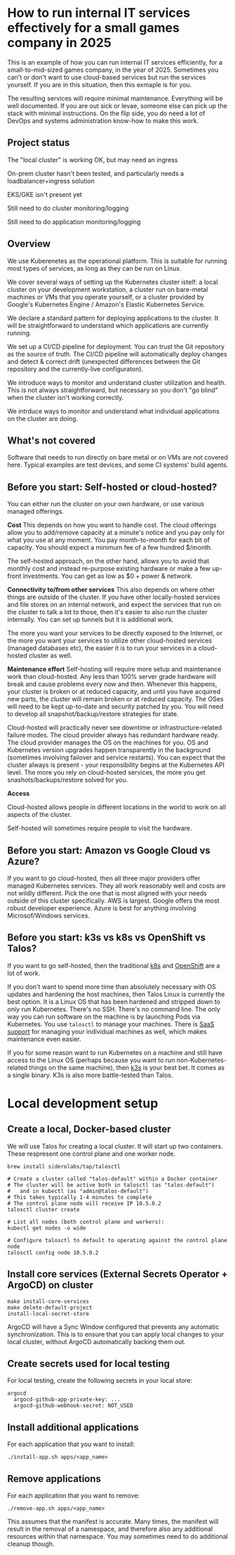 
# How to run internal IT services effectively for a small games company in 2025

This is an example of how you can run internal IT services efficiently, for a small-to-mid-sized games company, in the year of 2025. Sometimes you can't or don't want to use cloud-based services but run the services yourself. If you are in this situation, then this exmaple is for you.

The resulting services will require minimal maintenance. Everything will be well documented. If you are out sick or levae, someone else can pick up the stack with minimal instructions. On the flip side, you do need a lot of DevOps and systems administration know-how to make this work.

## Project status

The "local cluster" is working OK, but may need an ingress

On-prem cluster hasn't been tested, and particularly needs a loadbalancer+ingress solution

EKS/GKE isn't present yet

Still need to do cluster monitoring/logging

Still need to do application monitoring/logging

## Overview

We use Kuberenetes as the operational platform. This is suitable for running most types of services, as long as they can be run on Linux.

We cover several ways of setting up the Kubernetes cluster istelf: a local cluster on your development workstation, a cluster run on bare-metal machines or VMs that you operate yourself, or a cluster provided by Google's Kubernetes Engine / Amazon's Elastic Kubernetes Service.

We declare a standard pattern for deploying applications to the cluster. It will be straightforward to understand which applications are currently running.

We set up a CI/CD pipeline for deployment. You can trust the Git repository as the source of truth. The CI/CD pipeline will automatically deploy changes and detect & correct drift (unexpected differences between the Git repository and the currently-live configuraton).

We introduce ways to monitor and understand cluster utilization and health. This is not always straightforward, but necessary so you don't "go blind" when the cluster isn't working correctly.

We intrduce ways to monitor and understand what individual applications on the cluster are doing.

## What's not covered

Software that needs to run directly on bare metal or on VMs are not covered here. Typical examples are test devices, and some CI systems' build agents.

## Before you start: Self-hosted or cloud-hosted?

You can either run the cluster on your own hardware, or use various managed offerings.

**Cost**
This depends on how you want to handle cost. The cloud offerings allow you to add/remove capacity at a minute's notice and you pay only for what you use at any moment. You pay month-to-month for each bit of capacity. You should expect a minimum fee of a few hundred $/month.

The self-hosted approach, on the other hand, allows you to avoid that monthly cost and instead re-purpose existing hardware or make a few up-front investments. You can get as low as $0 + power & network.

**Connectivity to/from other services**
This also depends on where other things are outside of the cluster. If you have other locally-hosted services and file stores on an internal network, and expect the services that run on the cluster to talk a lot to those, then it's easier to also run the cluster internally. You can set up tunnels but it is additional work.

The more you want your services to be directly exposed to the Internet, or the more you want your services to utilize other cloud-hosted services (managed databases etc), the easier it is to run your services in a cloud-hosted cluster as well.

**Maintenance effort**
Self-hosting will require more setup and maintenance work than cloud-hosted. Any less than 100% server grade hardware will break and cause problems every now and then. Whenever this happens, your cluster is broken or at reduced capacity, and until you have acquired new parts, the cluster will remain broken or at reduced capacity. The OSes will need to be kept up-to-date and security patched by you. You will need to develop all snapshot/backup/restore strategies for state.

Cloud-hosted will practically never see downtime or infrastructure-related failure modes. The cloud provider always has redundant hardware ready. The cloud provider manages the OS on the machines for you. OS and Kubernetes version upgrades happen transparently in the background (sometimes involving failover and service restarts). You can expect that the cluster always is present - your responsibility begins at the Kubernetes API level. The more you rely on cloud-hosted services, the more you get snashots/backups/restore solved for you.

**Access**

Cloud-hosted allows people in different locations in the world to work on all aspects of the cluster. 

Self-hosted will sometimes require people to visit the hardware.

## Before you start: Amazon vs Google Cloud vs Azure?

If you want to go cloud-hosted, then all three major providers offer managed Kubernetes services. They all work reasonably well and costs are not wildly different. Pick the one that is most aligned with your needs outside of this cluster specifically. AWS is largest. Google offers the most robust developer experience. Azure is best for anything involving Microsof/Windows services.

## Before you start: k3s vs k8s vs OpenShift vs Talos?

If you want to go self-hosted, then the traditional [k8s](https://kubernetes.io/releases/download/) and [OpenShift](https://developers.redhat.com/products/openshift/overview) are a lot of work.

If you don't want to spend more time than absolutely necessary with OS updates and hardening the host machines, then Talos Linux is currently the best option. It is a Linux OS that has been hardened and stripped down to _only_ run Kubernetes. There's no SSH. There's no command line. The only way you can run software on the machine is by launching Pods via Kubernetes. You use `talosctl` to manage your machines. There is [SaaS support](https://www.siderolabs.com/platform/saas-for-kubernetes/) for managing your individual machines as well, which makes maintenance even easier.

If you for some reason want to run Kubernetes on a machine and still have access to the Linux OS (perhaps because you want to run non-Kubernetes-related things on the same machine), then [k3s](https://k3s.io/) is your best bet. It comes as a single binary. K3s is also more battle-tested than Talos.



# Local development setup

## Create a local, Docker-based cluster

We will use Talos for creating a local cluster. It will start up two containers. These respresent one control plane and one worker node.

```
brew install siderolabs/tap/talosctl

# Create a cluster called "talos-default" within a Docker container
# The cluster will be active both in talosctl (as "talos-default")
#   and in kubectl (as "admin@talos-default")
# This takes typically 1-4 minutes to complete
# The control plane node will receive IP 10.5.0.2
talosctl cluster create

# List all nodes (both control plane and workers):
kubectl get nodes -o wide

# Configure talosctl to default to operating against the control plane node
talosctl config node 10.5.0.2
```

## Install core services (External Secrets Operator + ArgoCD) on cluster

```
make install-core-services
make delete-default-project
install-local-secret-store
```

ArgoCD will have a Sync Window configured that prevents any automatic synchronization. This is to ensure that you can apply local changes to your local cluster, without ArgoCD automatically backing them out.

## Create secrets used for local testing

For local testing, create the following secrets in your local store:

```
argocd
  argocd-github-app-private-key: ...
  argocd-github-webhook-secret: NOT_USED
```

## Install additional applications

For each application that you want to install:
```
./install-app.sh apps/<app_name>
```

## Remove applications


For each application that you want to remove:
```
./remove-app.sh apps/<app_name>
```

This assumes that the manifest is accurate. Many times, the manifest will result in the removal of a namespace, and therefore also any additional resources within that namespace. You may sometimes need to do additional cleanup though.
